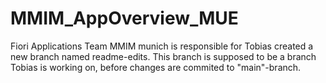 # MMIM_AppOverview_MUE
Fiori Applications Team MMIM munich is responsible for
Tobias created a new branch named readme-edits. This branch is supposed to be a branch Tobias is working on, before changes are commited to "main"-branch.
